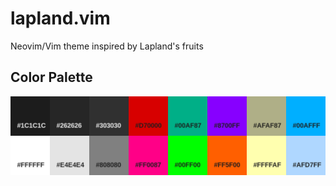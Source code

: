# lapland.vim
Neovim/Vim theme inspired by Lapland's fruits

Color Palette
-------------
![Color Palette](./color-palette.png)
